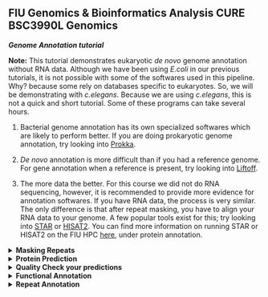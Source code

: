 ## FIU Genomics & Bioinformatics Analysis CURE BSC3990L Genomics ###

***Genome Annotation tutorial***

<b>Note:</b> This tutorial demonstrates eukaryotic <i>de novo</i> genome annotation without RNA data. Although we have been using <i>E.coli</i> in our previous tutorials, it is not possible with some of the softwares used in this pipeline. Why? because some rely on databases specific to eukaryotes. So, we will be demonstrating with <i>c.elegans</i>. Because we are using <i>c.elegans</i>, this is not a quick and short tutorial. Some of these programs can take several hours.

1. Bacterial genome annotation has its own specialized softwares which are likely to perform better. If you are doing prokaryotic genome annotation, try looking into [Prokka](https://github.com/tseemann/prokka).

2. <i>De novo</i> annotation is more difficult than if you had a reference genome. For gene annotation when a reference is present, try looking into [Liftoff](https://github.com/agshumate/Liftoff).

3. The more data the better. For this course we did not do RNA sequencing, however, it is recommended to provide more evidence for annotation softwares. 
If you have RNA data, the process is very similar. The only difference is that after repeat masking, you have to align your RNA data to your genome. 
A few popular tools exist for this; try looking into [STAR](https://github.com/alexdobin/STAR?tab=readme-ov-file) or [HISAT2](https://daehwankimlab.github.io/hisat2/manual/). 
You can find more information on running STAR or HISAT2 on the FIU HPC [here](https://github.com/ToriEggers/DeNovo-Nematode-Pipeline/blob/main/DeNovo-Nematode-Pipeline.md), under protein annotation. 

<details>

<summary><b>Masking Repeats</b></summary>

Masking the repeat regions of the genome makes protein annotation easier, and many softwares ask for a 'softmasked' version of a genome. If not provided, they often make one for you before beginning annotation. 'Softmasking' a genome means to replace repeat regions with lowercase letters, so instead of ATGCGC, you might see ATgcgc. 'Hardmasking' a genome means to replace repeat regions with 'N', so instead of ATGCGC, you might see ATNNNN. Here, we softmask our genome with repeatmodeler and repeatmasker. 

## Set up

`cd` to your working directory. For me this is /home/data/jfierst_classroom/tori

```
mkdir annotation
```

```
cd annotation
```

## Get the Data

There are 2 ways to get the data (if you are not affiliated with the class do the second option):

Option #1
```
cp /home/data/jfierst_classroom/annotationPractice/elegans.fasta ./.
```

Option #2

<b> Do not copy/paste teh entire code block but go line by line</b>
```
wget https://ftp.ncbi.nlm.nih.gov/genomes/all/GCF/000/002/985/GCF_000002985.6_WBcel235/GCF_000002985.6_WBcel235_genomic.fna.gz
gunzip GCF_000002985.6_WBcel235_genomic.fna.gz
awk '/^>/ {print; next} {print toupper($0)}' GCF_000002985.6_WBcel235_genomic.fna > elegans.fasta
```

## Generate a Repeat Library

First we use [RepeatModeler/Masker](https://github.com/Dfam-consortium/RepeatModeler) to find repetitive regions and create whats called a 'repeat library'.

Install repeatModeler/Masker with conda:

```
module load mamba/23.1.0-4
```

```
conda create -n repeatmodeler
```

```
source activate repeatmodeler
```

```
mamba install -c bioconda repeatmodeler
```
Make sure it installed properly. Type `BuildDatabase` and the manual for that command should appear. If there is an error that says command not found, make sure you did the above installation correctly. 

Make the script:
```
vi repeatmodeler.sh
```

Hit [i] for insert and copy/paste the following:
```
#!/bin/bash

#SBATCH --account acc_jfierst_classroom
#SBATCH --qos highmem1
#SBATCH --partition highmem1
#SBATCH --output=out_repeatmodeler.log
#SBATCH --mail-user=username@email.com   #use your own email
#SBATCH --mail-type=ALL

module load mamba/23.1.0-4
source activate repeatmodeler

#Build the database
BuildDatabase -name ELEGANS elegans.fasta

#Run RepeatModeler for de novo repeat identification and characterization. Takes long time.
RepeatModeler -threads 8 -database ELEGANS

#Use the queryRepeatDatabase.pl script inside RepeatMasker/util to extract Rhabditida repeats
python /home/[username]/.conda/envs/repeatmodeler/share/RepeatMasker/famdb.py families -f fasta_acc -ad --curated 'rhabditida' > Rhabditida.repeatmasker

#Combine the files to create a library of de novo and known repeats
cat RM*/consensi.fa.classified Rhabditida.repeatmasker > Elegans.repeats

```

Hit [Esc], then type `:wq` and hit [Enter] 

Your output will be Elegans.repeats. This takes about 1-2 days to complete on <i>c.elegans</i>

## Softmask the Repeats

Now, mask the repeats from the library you just generated. 

Make the script:
```
vi repeatmasker.sh
```

Hit [i] for insert and copy/paste the following:
```
#!/bin/bash

#SBATCH --account acc_jfierst_classroom
#SBATCH --qos highmem1
#SBATCH --partition highmem1
#SBATCH --output=out_repeatmasker.log
#SBATCH --mail-user=username@email.com   #use your own email
#SBATCH --mail-type=ALL

module load mamba/23.1.0-4
source activate repeatmodeler

#Mask the genome of known repeats
RepeatMasker -lib Elegans.repeats -pa 8 -xsmall -nolow elegans.fasta 
```
Hit [Esc], then type `:wq` and hit [Enter]

-nolow / -l(ow)

With the option -nolow or -l(ow) only interspersed repeats are masked. Other repeats, which are less complex, like simple tandem repeats and low complexity (polypurine, AT-rich) regions are skipped with the -nolow option. By default all repeats are masked. For database searches the default setting is recommended, but sometimes, e.g. when using the masked sequence to predict the presence of exons, it may be better to skip the low complexity masking.

-xsmall 

Returns repetitive regions in lowercase (soft masking) instead of replacing with N's (hard masking). Non-repeat regions remain in uppercase.

-pa

Stands for parallel, meaning it runs the program on 8 sequences at a time. 

This will take about 40 minutes to complete. The output of RepeatMasker is elegans.fasta.masked. `more` or `less` the file. You should notice that it now has a mix of lowercase and uppercase letters. 

</details>

<details>
<summary><b>Protein Prediction</b></summary>

Many softwares exist for protein prediction, most of which use machine learning methods like CNNs, LSTMs, and HMMs. Those used today include BRAKER, GALBA, Tiberius, and Helixer. Some older ones include MAKER or FunAnnotate. BRAKER has 3 versions: BRAKER1 is genome + RNA, BRAKER2 is genome + protein, and BRAKER3 is genome + RNA + protien. GALBA is like BRAKER2 but specifically code to deal with issues unique to large genomes (>500Gb). Tiberius is the newest annotator but has only been trained (modeled) on mammalian data. Helixer has more available models but is more particular about GPU requirements. Below, we use BRAKER2 for gene annotation, although notice from the images that these may not be the best annotations. Rather, it's what we can do with what we have.

![screenshot](https://github.com/FierstLab/Bootcamp/blob/main/pictures/annotatorsF1.png)

![screenshot](https://github.com/FierstLab/Bootcamp/blob/main/pictures/annotatorsRecall.png)

## BRAKER

https://github.com/Gaius-Augustus/BRAKER

Install the software using a singularity container:
```
module load singularity-3.8.7
```

```
singularity build braker3.sif docker://teambraker/braker3:latest
```
This may take several minutes.

```
singularity exec braker3.sif braker.pl
```

If installed correctly, you should get the braker help menu. 

You can also test your installation with their test data:

```
singularity exec -B $PWD:$PWD braker3.sif cp /opt/BRAKER/example/singularity-tests/test1.sh .
```

```
export BRAKER_SIF=/your/path/to/braker3.sif # may need to modify
```

```
bash test1.sh
```
This may run for about 15 minutes, creating an output directory called test1. The main output you are looking for is a file called braker.gtf. This file contains the final protein predictions made by BRAKER. Of course make sure to check your log files for any errors or warnings.

If the program is working, continue. 

Get the protein data:
```
cp /home/data/jfierst_classroom/nematoda_odb10/refseq_db.faa ./.
```

Make the script:
```
vi singularity_braker.sh
```
Hit [i] for insert and copy/paste the following.
```
#!/bin/bash

#SBATCH --account acc_jfierst_classroom
#SBATCH --qos highmem1
#SBATCH --partition highmem1
#SBATCH --mail-user=your@email.com #input your email
#SBATCH --mail-type=ALL

module load singularity-3.8.7
module load proxy

export BRAKER_SIF=/your/path/to/braker3.sif #input your path

wd=output_braker2

# remove output directory if it already exists
if [ -d $wd ]; then
    rm -r $wd
fi

singularity exec -B ${PWD}:${PWD} ${BRAKER_SIF} braker.pl \
  --genome=elegans.fasta.masked \  #change genome if you are doing this with different data
  --prot_seq=refseq_db.faa \
  --workingdir=${wd} \
  --GENEMARK_PATH=${ETP}/gmes --threads 8 --softmasking --busco_lineage nematoda_odb10 &> output_singularity_braker2.log

```

hit [Esc] and type `:wq` then hit [Enter]

Submit the script:
```
sbatch singularity_braker.sh
```

<b>Note:</b> all files must be in the same working directory when using a singularity container. The genome, protein, and sif file should all be in your working directory.

This takes 1-2 days to run.

You can check the status of your job with:
```
squeue --me
```

Once complete, you should see a few different output files in the output_braker2 directory, namely:

braker.gtf is a table format of predictions (exon, intron, CDS) that includes the union of geneMark and Augustus predictions. augustus.hints.gtf is very similar but doesn't include geneMark hints. Using augustus.hints.gft may reduce false positives if BRAKER was run in ES mode.

braker.aa is the predicted protein sequences in fasta format. 

braker.codingseq is the nucleotide sequence of predicted proteins in fasta format. 

**Lets have a look:**

`more` or `less` or `head` braker.gtf

`more` or `less` or `head` braker.codingseq

`more` or `less` or `head` braker.aa

**How many genes are there?**
```
cat braker.gtf | cut -f 3 | grep -c "gene"
```

**How many sequences are in braker.aa?**
```
grep -c ">" braker.aa
```

Why might there be a difference?

</details>


<details>
<summary><b>Quality Check your predictions</b></summary>

Like assemblies, your results can vary depending on the program used and input data. Thus it is possible to generate multiple prediction sets for the same genome. If you want to compare them, you may want to quality check. 
    
## AGAT

[AGAT](https://agat.readthedocs.io/en/latest/) is used to covert the .gtf output file from BRAKER, to a .gff3 file format (this format can also be generated directly from BRAKER if you use the --gff3 flag). AGAT also calculates some basic statistics such as gene count, average length of the gene, average intron length, percent of genome which is genic, percent of genome covered by introns or exons, etc.

Install the software:
```
module load mamba/23.1.0-4
```

```
conda create -n AGAT
```

```
source activate AGAT
```

```
mamba install -c bioconda agat
```

Make the script:
```
vi agat.sh
```

hit [i] for insert and copy/paste the following:
```
#!/bin/bash

#SBATCH --account acc_jfierst_classroom
#SBATCH --qos highmem1
#SBATCH --partition highmem1
#SBATCH --output=out_agat.log
#SBATCH --mail-user=your@email.com
#SBATCH --mail-type=ALL

#load software
module load mamba/23.1.0-4
source activate AGAT

#convert gtf to gff file format
/home/[username]/.conda/envs/AGAT/bin/agat_convert_sp_gxf2gxf.pl \
  -g ./output_braker2/braker.gtf \
  -o braker2.gff3

#get statistics
/home/[username]/.conda/envs/AGAT/bin/agat_sp_statistics.pl \
  --gff braker2.gff3 \
  -f ./../elegans.fasta.masked \
  -o AGATstats.txt
```
hit [Esc] and then type `:wq` and hit [Enter]

Submit the script:
```
sbatch agat.sh
```

This is completed in about 5 minutes.

`more` or `less` AGATstats.txt

**How many genes do you have?**

**How many transcripts?**

**How many genes are overlapping?**

**What percent of the genome is genic?**

## BUSCO

Remember we've run Busco before, back in the GenomeAssembly Tutorial, it is the same concept, except here we use the predicted proteins as input and change -m nucl to -m prot

Make the script:
```
vi busco.sh
```
hit [i] for insert and copy/paste the following:
```
#!/bin/bash

#SBATCH --account acc_jfierst_classroom
#SBATCH --qos=highmem1
#SBATCH --partition=highmem1
#SBATCH --output=out_busco.log
#SBATCH -n 12
#SBATCH --mail-user=your_email@fiu.edu   # Please use your own email
#SBATCH --mail-type=ALL

module load busco/5.4.7

busco -c 4 -m prot -i ./output_braker2/braker.aa -o busco_out --offline --lineage_dataset /home/data/jfierst_classroom/nematoda_odb10
```
hit [Esc] and type `:wq` then hit [Enter]

Submit the script:
```
sbatch busco.sh
```

This should complete in 5-10 minutes. 

<b>How does this BUSCO result compare to your assembly BUSCO result?</b>

</details>

<details>
<summary><b>Functional Annotation</b></summary>

 ## InterProScan

InterProScan scans databases to predict protein function and domains. The input to this is a fasta format of predicted protein sequences, either nucleotide or amino acid works.

First, braker.aa has `*` characters at the end of each sequence. We have to remove these before input into InterProScan or you will get an error.

```
cd output_braker2
```

```
sed 's/\*//g' braker.aa > clean_braker.aa 
```

```
cd ..
```
Make the script:

```
vi interpro.sh
```

Hit [i] for insert and copy/past the following:
```
#!/bin/bash

#SBATCH --account acc_jfierst_classroom
#SBATCH --qos highmem1
#SBATCH --partition highmem1
#SBATCH -n 8
#SBATCH --output=out_interpro.log
#SBATCH --mail-user=youremail@fiu.edu
#SBATCH --mail-type=ALL

module load interproscan/5.68.100.0

/home/applications/interproscan/5.68.100.0/interproscan.sh -i ./output_braker2/clean_braker.aa -dp -goterms
```
hit [Esc] and type `:wq` then hit [Enter]

-dp deactivates the use of precalculated match lookup, which is more computationally expensive, but more thorough.

-goterms specifies that we want goterm matches output.

See the [InterProScan](https://interproscan-docs.readthedocs.io/en/v5/Introduction.html) documentation for more information.

Submit the script:
```
sbatch interpro.sh
```

This will take about 8 hours to run. The output will be clean_braker.aa.tsv, clean_braker.aa.xml, and clean_braker.aa.gff3. These are all just different file formats of the same information.

Let's say we are interested in GPCR proteins. This is generally a fast evolving protein family in nematodes, having alot to do with chemosensation, which is the main way nematodes navigate their environments. 

Try:
```
grep --color=ALWAYS "GPCR" clean_braker.aa.gff3 | head
```

<b>Are there GPCR proteins that were predicted?</b>

Try:
```
grep "GPCR" clean_braker.aa.gff3 | cut -f 1 | sort | uniq | wc -l
```

<b>How many genes are defined as GPCR proteins?</b>


</details>


<details>

<summary><b>Repeat Annotation</b></summary>

There are many softwares for repeat annotation. Extensive de novo repeat annotator (EDTA) was made by plant biologists and is sort of the standard in the field at the moment. However, many other softwares have been released in recent years, such as EarlGrey (benchmarked with <i>D.melanogaster</i>) and TransposonUltimate (benchmarked with <i>C.elegans</i>). All of these programs have the same outputs: (1) a repeat library in fasta format (2) a fasta of all repeats in the genome and (3) a gff file of all repeats in the genome.

## EDTA

## EarlGrey

## TransposonUltimate

</details>



